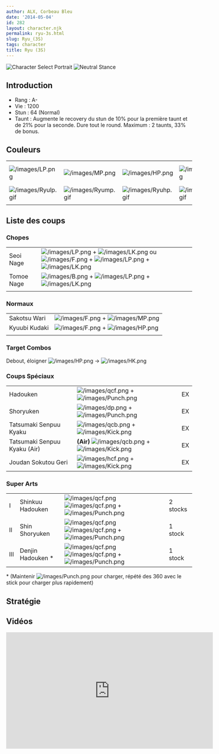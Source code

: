 ```yaml
---
author: ALX, Corbeau Bleu
date: '2014-05-04'
id: 282
layout: character.njk
permalink: ryu-3s.html
slug: Ryu_(3S)
tags: character
title: Ryu (3S)
---
```


![Character Select
Portrait](/images/Ryu3sport.gif "Character Select Portrait") ![Neutral
Stance](/images/Ryu3s-stance.gif "Neutral Stance")

## Introduction

- Rang : A-
- Vie : 1200
- Stun : 64 (Normal)
- Taunt : Augmente le recovery du stun de 10% pour la première taunt et
  de 21% pour la seconde. Dure tout le round. Maximum : 2 taunts, 33% de
  bonus.

## Couleurs

|                                            |                                            |                                            |                                            |                                            |                                            |                                                                                                              |
|--------------------------------------------|--------------------------------------------|--------------------------------------------|--------------------------------------------|--------------------------------------------|--------------------------------------------|--------------------------------------------------------------------------------------------------------------|
| ![](/images/LP.png "/images/LP.png")       | ![](/images/MP.png "/images/MP.png")       | ![](/images/HP.png "/images/HP.png")       | ![](/images/LK.png "/images/LK.png")       | ![](/images/MK.png "/images/MK.png")       | ![](/images/HK.png "/images/HK.png")       | ![](/images/LP.png "/images/LP.png")![](/images/MK.png "/images/MK.png")![](/images/HP.png "/images/HP.png") |
| ![](/images/Ryulp.gif "/images/Ryulp.gif") | ![](/images/Ryump.gif "/images/Ryump.gif") | ![](/images/Ryuhp.gif "/images/Ryuhp.gif") | ![](/images/Ryulk.gif "/images/Ryulk.gif") | ![](/images/Ryumk.gif "/images/Ryumk.gif") | ![](/images/Ryuhk.gif "/images/Ryuhk.gif") | ![](/images/Ryulpmkhp.gif "/images/Ryulpmkhp.gif")                                                           |
|                                            |                                            |                                            |                                            |                                            |                                            |                                                                                                              |

## Liste des coups

### Chopes

|            |                                                                                                                                                                                                 |
|------------|-------------------------------------------------------------------------------------------------------------------------------------------------------------------------------------------------|
| Seoi Nage  | ![](/images/LP.png "/images/LP.png") + ![](/images/LK.png "/images/LK.png") ou ![](/images/F.png "/images/F.png") + ![](/images/LP.png "/images/LP.png") + ![](/images/LK.png "/images/LK.png") |
| Tomoe Nage | ![](/images/B.png "/images/B.png") + ![](/images/LP.png "/images/LP.png") + ![](/images/LK.png "/images/LK.png")                                                                                |
|            |                                                                                                                                                                                                 |

### Normaux

|               |                                                                           |
|---------------|---------------------------------------------------------------------------|
| Sakotsu Wari  | ![](/images/F.png "/images/F.png") + ![](/images/MP.png "/images/MP.png") |
| Kyuubi Kudaki | ![](/images/F.png "/images/F.png") + ![](/images/HP.png "/images/HP.png") |
|               |                                                                           |

### Target Combos

Debout, éloigner ![](/images/HP.png "/images/HP.png") -\>
![](/images/HK.png "/images/HK.png")

### Coups Spéciaux

|                              |                                                                                             |     |
|------------------------------|---------------------------------------------------------------------------------------------|-----|
| Hadouken                     | ![](/images/qcf.png "/images/qcf.png") + ![](/images/Punch.png "/images/Punch.png")         | EX  |
| Shoryuken                    | ![](/images/dp.png "/images/dp.png") + ![](/images/Punch.png "/images/Punch.png")           | EX  |
| Tatsumaki Senpuu Kyaku       | ![](/images/qcb.png "/images/qcb.png") + ![](/images/Kick.png "/images/Kick.png")           | EX  |
| Tatsumaki Senpuu Kyaku (Air) | **(Air)** ![](/images/qcb.png "/images/qcb.png") + ![](/images/Kick.png "/images/Kick.png") | EX  |
| Joudan Sokutou Geri          | ![](/images/hcf.png "/images/hcf.png") + ![](/images/Kick.png "/images/Kick.png")           | EX  |

### Super Arts

|     |                    |                                                                                                                            |          |
|-----|--------------------|----------------------------------------------------------------------------------------------------------------------------|----------|
| I   | Shinkuu Hadouken   | ![](/images/qcf.png "/images/qcf.png") ![](/images/qcf.png "/images/qcf.png") + ![](/images/Punch.png "/images/Punch.png") | 2 stocks |
| II  | Shin Shoryuken     | ![](/images/qcf.png "/images/qcf.png") ![](/images/qcf.png "/images/qcf.png") + ![](/images/Punch.png "/images/Punch.png") | 1 stock  |
| III | Denjin Hadouken \* | ![](/images/qcf.png "/images/qcf.png") ![](/images/qcf.png "/images/qcf.png") + ![](/images/Punch.png "/images/Punch.png") | 1 stock  |

\* (Maintenir ![](/images/Punch.png "/images/Punch.png") pour charger,
répété des 360 avec le stick pour charger plus rapidement)

## Stratégie

## Vidéos

<iframe width='560' height='315' src='https://www.youtube.com/embed/g0hmeiRoG7o' title='YouTube video player' frameborder='0' allow='accelerometer; autoplay; clipboard-write; encrypted-media; gyroscope; picture-in-picture; web-share' allowfullscreen></iframe>